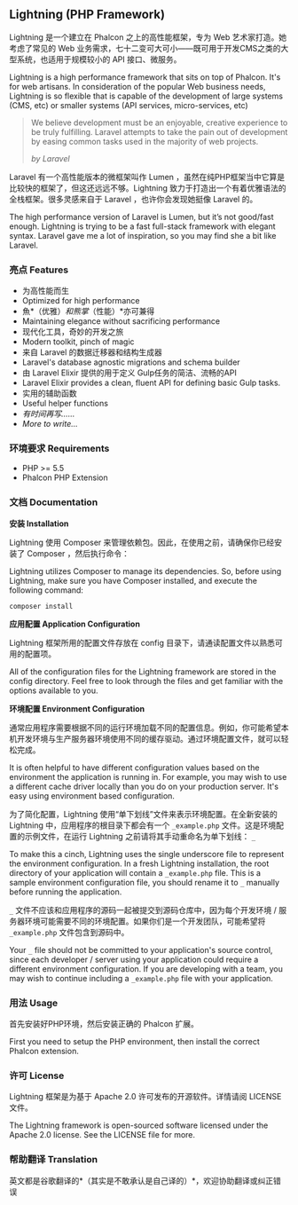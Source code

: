 ## Lightning (PHP Framework)

Lightning 是一个建立在 Phalcon 之上的高性能框架，专为 Web 艺术家打造。她考虑了常见的 Web 业务需求，七十二变可大可小——既可用于开发CMS之类的大型系统，也适用于规模较小的 API 接口、微服务。

Lightning is a high performance framework that sits on top of Phalcon. It's for web artisans. In consideration of the popular Web business needs, Lightning is so flexible that is capable of the development of large systems (CMS, etc) or smaller systems (API services, micro-services, etc)

> We believe development must be an enjoyable, creative experience to be
> truly fulfilling. Laravel attempts to take the pain out of development
> by easing common tasks used in the majority of web projects.
>
> *by Laravel*

Laravel 有一个高性能版本的微框架叫作 Lumen ，虽然在纯PHP框架当中它算是比较快的框架了，但这还远远不够。Lightning 致力于打造出一个有着优雅语法的全栈框架。很多灵感来自于 Laravel ，也许你会发现她挺像 Laravel 的。

The high performance version of Laravel is Lumen, but it’s not good/fast enough. Lightning is trying to be a fast full-stack framework with elegant syntax. Laravel gave me a lot of inspiration, so you may find she a bit like Laravel.

### 亮点 Features

 - 为高性能而生
 - Optimized for high performance
 - 魚*（优雅）*和熊掌*（性能）*亦可兼得
 - Maintaining elegance without sacrificing performance
 - 现代化工具，奇妙的开发之旅
 - Modern toolkit, pinch of magic
 - 来自 Laravel 的数据迁移器和结构生成器
 - Laravel's database agnostic migrations and schema builder
 - 由 Laravel Elixir 提供的用于定义 Gulp任务的简洁、流畅的API
 - Laravel Elixir provides a clean, fluent API for defining basic Gulp tasks.
 - 实用的辅助函数
 - Useful helper functions
 - *有时间再写……*
 - *More to write...*

### 环境要求 Requirements

- PHP >= 5.5
- Phalcon PHP Extension


### 文档 Documentation

**安装 Installation**

Lightning 使用 Composer 来管理依赖包。因此，在使用之前，请确保你已经安装了 Composer ，然后执行命令：

Lightning utilizes Composer to manage its dependencies. So, before using Lightning, make sure you have Composer installed, and execute the following command:

    composer install

**应用配置 Application Configuration**

Lightning 框架所用的配置文件存放在 config 目录下，请通读配置文件以熟悉可用的配置项。

All of the configuration files for the Lightning framework are stored in the config directory. Feel free to look through the files and get familiar with the options available to you.

**环境配置 Environment Configuration**

通常应用程序需要根据不同的运行环境加载不同的配置信息。例如，你可能希望本机开发环境与生产服务器环境使用不同的缓存驱动。通过环境配置文件，就可以轻松完成。

It is often helpful to have different configuration values based on the environment the application is running in. For example, you may wish to use a different cache driver locally than you do on your production server. It's easy using environment based configuration.

为了简化配置，Lightning 使用“单下划线”文件来表示环境配置。在全新安装的 Lightning 中，应用程序的根目录下都会有一个 `_example.php` 文件。这是环境配置的示例文件，在运行 Lightning 之前请将其手动重命名为单下划线： `_`

To make this a cinch, Lightning uses the single underscore file to represent the environment configuration. In a fresh Lightning installation, the root directory of your application will contain a `_example.php` file. This is a sample environment configuration file, you should rename it to `_` manually before running the application.

`_` 文件不应该和应用程序的源码一起被提交到源码仓库中，因为每个开发环境 / 服务器环境可能需要不同的环境配置。如果你们是一个开发团队，可能希望将 `_example.php` 文件包含到源码中。

Your `_` file should not be committed to your application's source control, since each developer / server using your application could require a different environment configuration. If you are developing with a team, you may wish to continue including a `_example.php` file with your application.

### 用法 Usage

首先安装好PHP环境，然后安装正确的 Phalcon 扩展。

First you need to setup the PHP environment, then install the correct Phalcon extension.

### 许可 License

Lightning 框架是为基于 Apache 2.0 许可发布的开源软件。详情请阅 LICENSE 文件。

The Lightning framework is open-sourced software licensed under the Apache 2.0 license.  See the LICENSE file for more.

### 帮助翻译 Translation

英文都是谷歌翻译的*（其实是不敢承认是自己译的）*，欢迎协助翻译或纠正错误